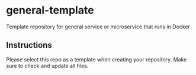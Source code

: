 # general-template
Template repository for general service or microservice that runs in Docker

## Instructions
Please select this repo as a template when creating your repository. Make sure to check and update all files.

